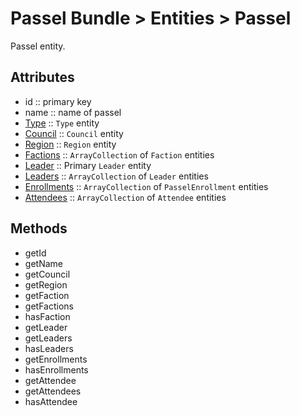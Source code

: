 Passel Bundle > Entities > Passel
=================================
Passel entity.

Attributes
----------
- id :: primary key
- name :: name of passel
- [Type](type.md) :: `Type` entity
- [Council](council.md) :: `Council` entity
- [Region](region.md) :: `Region` entity
- [Factions](faction.md) :: `ArrayCollection` of `Faction` entities
- [Leader](leader.md) :: Primary `Leader` entity 
- [Leaders](leader.md) :: `ArrayCollection` of `Leader` entities
- [Enrollments](passel_enrollment.md) :: `ArrayCollection` of `PasselEnrollment` entities
- [Attendees](attendee.md) :: `ArrayCollection` of `Attendee` entities

Methods
-------
- getId
- getName
- getCouncil
- getRegion
- getFaction
- getFactions
- hasFaction
- getLeader
- getLeaders
- hasLeaders
- getEnrollments
- hasEnrollments
- getAttendee
- getAttendees
- hasAttendee